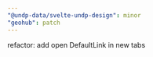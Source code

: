 ```yaml
---
"@undp-data/svelte-undp-design": minor
"geohub": patch
---
```


refactor: add open DefaultLink in new tabs
